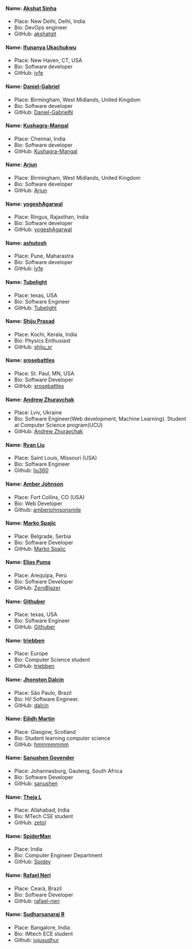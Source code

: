 #### Name: [Akshat Sinha](https://github.com/akshatgit)
- Place: New Delhi, Delhi, India
- Bio: DevOps engineer
- GitHub: [akshatgit](https://github.com/akshatgit)

#### Name: [Ifunanya Ukachukwu](https://github.com/iyfe)
- Place: New Haven, CT, USA
- Bio: Software developer
- GitHub: [iyfe](https://github.com/iyfe)

#### Name: [Daniel-Gabriel](https://github.com/Daniel-GabrielN)
- Place: Birmingham, West Midlands, United Kingdom
- Bio: Software developer
- GitHub: [Daniel-GabrielN](https://github.com/Daniel-GabrielN)

#### Name: [Kushagra-Mangal](https://github.com/kushmangal)
- Place: Chennai, India
- Bio: Software developer
- GitHub: [Kushagra-Mangal](https://github.com/kushmangal)

#### Name: [Arjun](https://github.com/15bcs021)
- Place: Birmingham, West Midlands, United Kingdom
- Bio: Software developer
- GitHub: [Arjun](https://github.com/15bcs021)

#### Name: [yogeshAgarwal](https://github.com/yogeshAgarwal)
- Place: Ringus, Rajasthan, India
- Bio: Software developer
- GitHub: [yogeshAgarwal](https://github.com/yogeshAgarwal)

#### Name: [ashutosh](https://github.com/ashurockstar/)
- Place: Pune, Maharastra
- Bio: Software developer
- GitHub: [iyfe](https://github.com/ashurockstar/)

#### Name: [Tubelight](https://github.com/tubelight36)
- Place: texas, USA
- Bio: Software Engineer
- GitHub: [Tubelight](https://github.com/tubelight36)

#### Name: [Shiju Prasad](https://github.com/shiju_sr)
- Place: Kochi, Kerala, India
- Bio: Physics Enthusiast
- GitHub: [shiju_sr](https://github.com/shiju_sr)

#### Name: [srosebattles](https://github.com/srosebattles)
- Place: St. Paul, MN, USA
- Bio: Software Developer
- GitHub: [srosebattles](https://github.com/srosebattles)

#### Name: [Andrew Zhuravchak](https://github.com/retsediv)
- Place: Lviv, Ukraine
- Bio: Software Engineer(Web development, Machine Learning). Student at Computer Science program(UCU)
- GitHub: [Andrew Zhuravchak](https://github.com/retsediv)

#### Name: [Ryan Liu](https://github.com/liu360)
- Place: Saint Louis, Missouri (USA)
- Bio: Software Engineer
- Github: [liu360](https://github.com/liu360)

#### Name: [Amber Johnson](https://github.com/liu360)
- Place: Fort Collins, CO (USA)
- Bio: Web Developer
- Github: [amberjohnsonsmile](https://github.com/amberjohnsonsmile)

#### Name: [Marko Spajic](https://github.com/mare80)
- Place: Belgrade, Serbia
- Bio: Software Developer
- GitHub: [Marko Spajic](https://github.com/mare80)

#### Name: [Elías Puma](https://github.com/ZeroBlazer)
- Place: Arequipa, Perú
- Bio: Software Developer
- GitHub: [ZeroBlazer](https://github.com/ZeroBlazer)

#### Name: [Githuber](https://github.com/foreverGithub)
- Place: texas, USA
- Bio: Software Engineer
- GitHub: [Githuber](https://github.com/foreverGithub)

#### Name: [triebben](https://github.com/triebben)
- Place: Europe
- Bio: Computer Science student
- GitHub: [triebben](https://github.com/triebben)

#### Name: [Jhonston Dalcin](https://github.com/dalcinj)
- Place: São Paulo, Brazil
- Bio: Hi! Software Engineer.
- GitHub: [dalcin](https://github.com/dalcinj)

#### Name: [Eilidh Martin](https://github.com/hmmmmmmm)
- Place: Glasgow, Scotland
- Bio: Student learning computer science
- GitHub: [hmmmmmmm](https://github.com/hmmmmmmm)

#### Name: [Sanushen Govender](https://github.com/sanushen)
- Place: Johannesburg, Gauteng, South Africa
- Bio: Software Developer
- GitHub: [sanushen](https://github.com/sanushen)

#### Name: [Theja L](https://github.com/zetol)
- Place: Allahabad, India
- Bio: MTech CSE student
- GitHub: [zetol](https://github.com/zetol)


#### Name: [SpiderMan](https://github.com/SpiderManAvanger)
- Place: India
- Bio: Computer Engineer Department
- GitHub: [Spidey](https://github.com/SpiderManAvanger)

#### Name: [Rafael Neri](https://github.com/rafael-neri)
- Place: Ceará, Brazil
- Bio: Software Developer
- GitHub: [rafael-neri](https://github.com/rafael-neri)

#### Name: [Sudharsanaraj R](https://github.com/jujusudhur)
- Place: Bangalore, India
- Bio: iMtech ECE student
- Github: [jujusudhur](https://github.com/jujusudhur)

